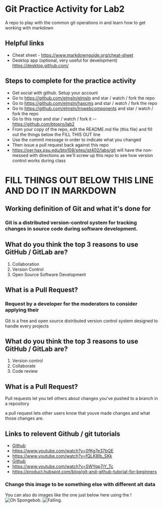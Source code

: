 # Git Practice Activity for Lab2
A repo to play with the common git operations in and learn how to get working with markdown
## Helpful links
- Cheat sheet - https://www.markdownguide.org/cheat-sheet
- Desktop app (optional, very useful for development) https://desktop.github.com/

## Steps to complete for the practice activity
- Get social with github. Setup your account
- Go to https://github.com/elmsln/elmsln and star / watch / fork the repo
- Go to https://github.com/elmsln/haxcms and star / watch / fork the repo
- Go to https://github.com/elmsln/lrnwebcomponents and star / watch / fork the repo
- Go to this repo and star / watch / fork it -- https://github.com/btopro/lab2
- From your copy of the repo, edit the README.md file (this file) and fill out the things below the FILL THIS OUT line
- Use the commit message in order to indicate what you changed
- Then issue a pull request back against this repo
- https://oer.hax.psu.edu/bto108/sites/ist402/labs/git will have the non-messed with directions as we'll screw up this repo to see how version control works during class

# FILL THINGS OUT BELOW THIS LINE AND DO IT IN MARKDOWN

## Working definition of Git and what it's done for

### Git is a distributed version-control system for tracking changes in source code during software development.
## What do you think the top 3 reasons to use GitHub / GitLab are?
1. Collaboration
2. Version Control
3. Open Source Software Development

## What is a Pull Request?
### Request by a developer for the moderators to consider applying their 

Git is a free and open source distributed version control system designed to handle every projects
## What do you think the top 3 reasons to use GitHub / GitLab are?
1. Version control
2. Collaborate
3. Code review

## What is a Pull Request?
Pull requests let you tell others about changes you've pushed to a branch in a repository

a pull request lets other users know that youve made changes and what those changes are. 


## Links to relevent Github / git tutorials
- [Github](https://github.com/)
- https://www.youtube.com/watch?v=0fKg7e37bQE
- https://www.youtube.com/watch?v=fQLK8Ib_SKk
- [Github](https://github.com/)
- https://www.youtube.com/watch?v=SWYqp7iY_Tc
- https://product.hubspot.com/blog/git-and-github-tutorial-for-beginners


### Change this image to be something else with different alt data
You can also do images like the one just below here using the !
![Oh Spongebob](https://media.giphy.com/media/HmO7FZjok6mhW/giphy.gif).
![Falling](https://media.giphy.com/media/cHFdCVLqWhOJW/source.gif).
